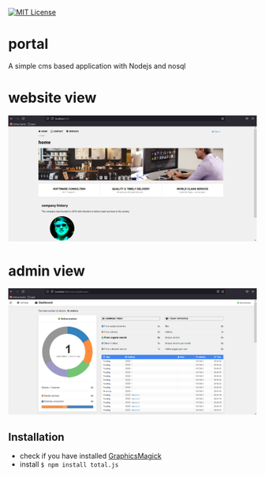 [![MIT License][license-image]][license-url]

# portal

A simple cms based application with Nodejs and nosql

# website view
<img src="Capture.PNG" />

# admin view
<img src="admin.PNG" />

## Installation

- check if you have installed [GraphicsMagick](http://www.graphicsmagick.org/)
- install `$ npm install total.js`


[license-image]: https://img.shields.io/badge/license-MIT-blue.svg?style=flat
[license-url]: license.txt